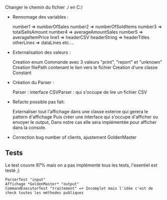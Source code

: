 Changer le chemin du fichier ./ en C:/

- Rennomage des variables :

    number1 => numberOfSales
    number2 => numberOfSoldItems
    number3 => totalSellsAmount
    number4 => averageAmountSales
    number5 => averageItemPrice
    line1 => headerCSV
    headerString => headerTitles
    otherLines => dataLines
    etc....

- Externalisation des valeurs : 

    Creation enum Commande avec 3 valeurs "print", "report" et "unknown"
    Creation filePath contenant le lien vers le fichier
    Creation d'une classe Constant 
    
- Création du Parser :
    
    Parser : interface 
    CSVParser : qui s'occupe de lire un fichier CSV

- Refacto possible pas fait:
    
    Externaliser tout l'affichage dans une classe externe qui gerera
    le pattern d'affichage Puis créer une interface qui s'occupe d'afficher ou envoyer le output,
    Dans notre cas elle sera implémentée pour afficher dans la console.

- Correction bug number of clients, ajustement GoldenMaster


## Tests

Le test couvre 97% mais on a pas implémenté tous les tests, l'esentiel est testé ;)

    ParserTest "input"
    Affichage *GoldenMaster* "output"
    CommandExecutorTest "traitement" => Incomplet mais l'idée c'est de check toutes les méthodes publiques